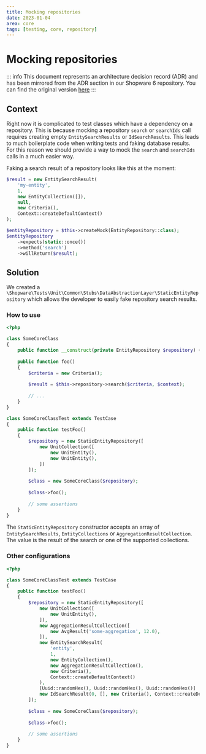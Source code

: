 ```yaml
---
title: Mocking repositories
date: 2023-01-04
area: core
tags: [testing, core, repository]
---
```


# Mocking repositories

::: info
This document represents an architecture decision record (ADR) and has been mirrored from the ADR section in our Shopware 6 repository.
You can find the original version [here](https://github.com/shopware/shopware/blob/trunk/adr/2023-04-01-mocking-repositories.md)
:::

## Context
Right now it is complicated to test classes which have a dependency on a repository. This is because mocking a repository `search` or `searchIds` call requires creating empty `EntitySearchResults` or `IdSearchResults`. This leads to much boilerplate code when writing tests and faking database results. For this reason we should provide a way to mock the `search` and `searchIds` calls in a much easier way. 

Faking a search result of a repository looks like this at the moment:

```php
$result = new EntitySearchResult(
    'my-entity',
    1,
    new EntityCollection([]),
    null,
    new Criteria(),
    Context::createDefaultContext()
);

$entityRepository = $this->createMock(EntityRepository::class);
$entityRepository
    ->expects(static::once())
    ->method('search')
    ->willReturn($result);
```

## Solution
We created a `\Shopware\Tests\Unit\Common\Stubs\DataAbstractionLayer\StaticEntityRepository` which allows the developer to easily fake repository search results.  

### How to use

```php
<?php

class SomeCoreClass
{
    public function __construct(private EntityRepository $repository) {}
    
    public function foo() 
    {
        $criteria = new Criteria();
        
        $result = $this->repository->search($criteria, $context);
        
        // ...
    }
}

class SomeCoreClassTest extends TestCase
{
    public function testFoo() 
    {
        $repository = new StaticEntityRepository([
            new UnitCollection([
                new UnitEntity(),
                new UnitEntity(),
            ])
        ]);
        
        $class = new SomeCoreClass($repository);
        
        $class->foo();
        
        // some assertions
    }
}
```

The `StaticEntityRepository` constructor accepts an array of `EntitySearchResults`, `EntityCollections` or `AggregationResultCollection`. The value is the result of the search or one of the supported collections.

### Other configurations

```php
<?php

class SomeCoreClassTest extends TestCase
{
    public function testFoo() 
    {
        $repository = new StaticEntityRepository([
            new UnitCollection([
                new UnitEntity(),
            ]),
            new AggregationResultCollection([
                new AvgResult('some-aggregation', 12.0),
            ]),
            new EntitySearchResult(
                'entity', 
                1, 
                new EntityCollection(), 
                new AggregationResultCollection(), 
                new Criteria(), 
                Context::createDefaultContext()
            ),
            [Uuid::randomHex(), Uuid::randomHex(), Uuid::randomHex()]       
            new IdSearchResult(0, [], new Criteria(), Context::createDefaultContext()),
        ]);
        
        $class = new SomeCoreClass($repository);
        
        $class->foo();
        
        // some assertions
    }
}

````
